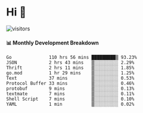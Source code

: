 # Hi 👋
 
![visitors](https://visitor-badge.glitch.me/badge?page_id=sorcererxw.sorcererx)

#### 📊 Monthly Development Breakdown

<!--START_SECTION:waka-->
```text
Go              110 hrs 56 mins █████████▒ 93.23%
JSON            2 hrs 43 mins   ▒░░░░░░░░░ 2.29%
Thrift          2 hrs 11 mins   ▒░░░░░░░░░ 1.85%
go.mod          1 hr 29 mins    ▒░░░░░░░░░ 1.25%
Text            37 mins         ▒░░░░░░░░░ 0.53%
Protocol Buffer 33 mins         ▒░░░░░░░░░ 0.46%
protobuf        9 mins          ▒░░░░░░░░░ 0.13%
textmate        7 mins          ▒░░░░░░░░░ 0.11%
Shell Script    7 mins          ▒░░░░░░░░░ 0.10%
YAML            1 min           ▒░░░░░░░░░ 0.02%
```
<!--END_SECTION:waka-->
